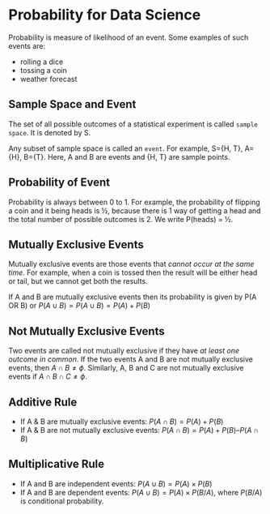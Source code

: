 # Probability for Data Science

Probability is measure of likelihood of an event. Some examples of such events are:
* rolling a dice
* tossing a coin
* weather forecast

## Sample Space and Event

The set of all possible outcomes of a statistical experiment is called `sample space`. It is denoted by S. 

Any subset of sample space is called an `event`. For example, S={H, T}, A={H}, B={T}. Here, A and B are events and {H, T} are sample points.


## Probability of Event

Probability is always between 0 to 1. For example, the probability of flipping a coin and it being heads is ½, because there is 1 way of getting a head and the total number of possible outcomes is 2. We write P(heads) = ½.


## Mutually Exclusive Events

Mutually exclusive events are those events that *cannot occur at the same time*. For example, when a coin is tossed then the result will be either head or tail, but we cannot get both the results.

If A and B are mutually exclusive events then its probability is given by P(A OR B) or $P (A ∪ B) = P (A ∪ B) = P(A) + P(B)$ 


## Not Mutually Exclusive Events

Two events are called not mutually exclusive if they have *at least one outcome in common*. If the two events A and B are not mutually exclusive events, then $A ∩ B ≠ ϕ$. Similarly, A, B and C are not mutually exclusive events if $A ∩ B ∩ C ≠ ϕ$.


## Additive Rule

* If A & B are mutually exclusive events: $P(A ∩ B) = P(A) + P(B)$
* If A & B are not mutually exclusive events: $P(A ∩ B) = P(A) + P(B) – P(A ∩ B)$


## Multiplicative Rule

* If A and B are independent events: $P(A ∪ B)= P(A) \times P(B)$
* If A and B are dependent events: $P(A ∪ B) = P(A) \times P(B/A)$, where $P(B/A)$ is conditional probability.


